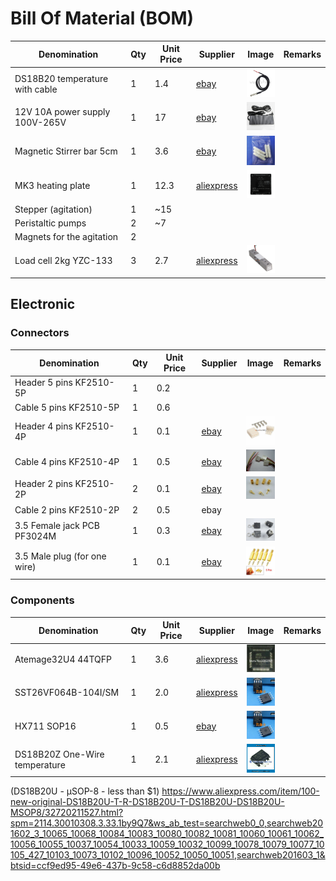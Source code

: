 # Bill Of Material (BOM)



| Denomination                  | Qty | Unit Price | Supplier        | Image | Remarks |
|-------------------------------|-----|-------|-----------------|-------| ------- |
| DS18B20 temperature with cable| 1   | 1.4   | [ebay](http://www.ebay.com/itm/331828375684) |  <img src="images/s-l300.jpg" width="48"> | |
| 12V 10A power supply 100V-265V| 1   | 17    | [ebay](http://www.ebay.com/itm/161929667263) |  <img src="images/Power-supply.jpg" width="48"> | |
| Magnetic Stirrer bar 5cm      | 1   | 3.6   | [ebay](http://www.ebay.com/itm/332037093368) |  <img src="images/Stirrer-bar.jpg" width="48"> | |
| MK3 heating plate             | 1   | 12.3  | [aliexpress](https://www.aliexpress.com/item/3D-printer-heatbed-Heat-bed-MK3-standard-aluminum-plate-3mm-hot-bed-Free-shipping/1941676934.html?spm=2114.13010608.0.0.eVVdIm) |  <img src="images/MK3.jpg" width="48"> | |
| Stepper (agitation)           | 1   | ~15 |  |   | |
| Peristaltic pumps             | 2   | ~7 |  |   | |
| Magnets for the agitation     | 2   |  |  |   | 
| Load cell 2kg YZC-133         | 3   | 2.7 | [aliexpress](https://www.aliexpress.com/item/Electronic-2KG-YZC-133-Aluminum-Weighing-Weight-Scale-Sensor-Load-Cell/32660749913.html?spm=2114.13010608.0.0.vVBDFq) | <img src="images/LoadCell.jpg" width="48"> |


## Electronic


### Connectors


| Denomination                  | Qty | Unit Price | Supplier        | Image | Remarks |
| ----------------------------- | --- | ----- | --------------- | ----- | ------- |
| Header 5 pins  KF2510-5P      | 1   | 0.2   | | | |
| Cable 5 pins   KF2510-5P      | 1   | 0.6   |  |  | |
| Header 4 pins  KF2510-4P      | 1   | 0.1   | [ebay](http://www.ebay.com/itm/201726148721) | <img src="images/Header-KF5410-4P.jpg" width="48"> | |
| Cable 4 pins   KF2510-4P      | 1   | 0.5   | [ebay](http://www.ebay.com/itm/231277926061) | <img src="images/Cable-KF5410-4P.jpg" width="48"> | |
| Header 2 pins  KF2510-2P      | 2   | 0.1   | [ebay](http://www.ebay.com/itm/251255708763) | <img src="images/Header-KF5410-2P.jpg" width="48"> | |
| Cable 2 pins   KF2510-2P      | 2   | 0.5   | ebay | | |
| 3.5 Female jack PCB PF3024M   | 1   | 0.3   | [ebay](http://www.ebay.com/itm/331809367438) | <img src="images/35mm-female.jpg" width="48"> | |
| 3.5 Male plug (for one wire)  | 1   | 0.1   | [ebay](http://www.ebay.com/itm/172001125871) | <img src="images/35mm-plug.jpg" width="48"> | |

 
### Components

| Denomination                  | Qty | Unit Price | Supplier        | Image | Remarks |
| ----------------------------- | --- | ----- | --------------- | ----- | ------- |
| Atemage32U4 44TQFP            | 1   | 3.6   | [aliexpress](https://www.aliexpress.com/item/10pcs-lot-ATMEGA32U4-AU-ATMEGA32U4-TQFP-44-IC-8-bit-Microcontroller-with-16-32K-Bytes-of/32720185776.html?spm=2114.13010608.0.0.Brw1qI) | <img src="images/atmega32u4-au.jpg" width="48"> | |
| SST26VF064B-104I/SM           | 1   | 2.0   | [aliexpress](https://www.aliexpress.com/item/SST26VF064B-I-SM-SST26VF064B-I-SST26VF064B-new-original/32760981168.html?spm=2114.13010608.0.0.vhdFdY) | <img src="images/SST26vf064b.jpg" width="48"> | |
| HX711 SOP16                   | 1   | 0.5   | [ebay](http://www.ebay.com/itm/182316289786) | <img src="images/SST26vf064b.jpg" width="48"> | |
| DS18B20Z One-Wire temperature | 1   | 2.1   | [aliexpress](https://www.aliexpress.com/item/Free-Shipping-10PCS-Hot-new-original-authentic-DS18B20-DS18B20Z-temperature-sensor-SOP8-YF1128/32550585751.html?spm=2114.13010608.0.0.tzWGQM) | <img src="images/ds18b20z.jpg" width="48"> | | 

(DS18B20U - µSOP-8 - less than $1) https://www.aliexpress.com/item/100-new-original-DS18B20U-T-R-DS18B20U-T-DS18B20U-DS18B20U-MSOP8/32720211527.html?spm=2114.30010308.3.33.1by9Q7&ws_ab_test=searchweb0_0,searchweb201602_3_10065_10068_10084_10083_10080_10082_10081_10060_10061_10062_10056_10055_10037_10054_10033_10059_10032_10099_10078_10079_10077_10105_427_10103_10073_10102_10096_10052_10050_10051,searchweb201603_1&btsid=ccf9ed95-49e6-437b-9c58-c6d8852da00b
